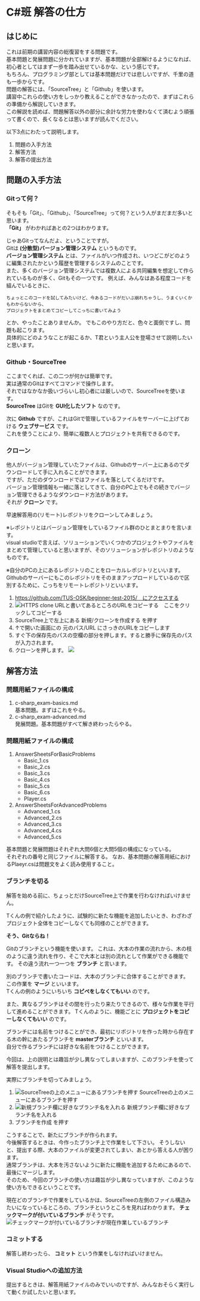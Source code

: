 # C#班 解答の仕方
## はじめに
これは前期の講習内容の総復習をする問題です。  
基本問題と発展問題に分かれていますが、基本問題が全部解けるようになれば、初心者としてはまず一歩を踏み出せているかな、という感じです。  
もちろん、プログラミング部としては基本問題だけでは悲しいですが、千里の道も一歩からです。  
問題の解答には、「SourceTree」と「Github」を使います。  
講習中これらの使い方をしっかり教えることができなかったので、まずはこれらの準備から解説していきます。  
この解説を読めば、問題解答以外の部分に余計な労力を使わなくて済むよう頑張って書くので、長くなるとは思いますが読んでください。


以下3点にわたって説明します。

1. 問題の入手方法
1. 解答方法
1. 解答の提出方法

## 問題の入手方法
### Gitって何？
そもそも「Git」、「Github」、「SourceTree」って何？という人がまだまだ多いと思います。  
 **「Git」** がわかればあとの2つはわかります。  

じゃあGitってなんだよ、ということですが。  
Gitは **(分散型)バージョン管理システム** というものです。  
**バージョン管理システム** とは、ファイルがいつ作成され、いつどこがどのように編集されたかという履歴を管理するシステムのことです。  
また、多くのバージョン管理システムでは複数人による共同編集を想定して作られているものが多く、Gitもその一つです。
例えば、みんなはある程度コードを組んでいるときに、
```
ちょっとこのコードを試してみたいけど、今あるコードがだいぶ崩れちゃうし、うまくいくかもわからないから、
プロジェクトをまとめてコピーしてこっちに書いてみよう
```
とか、やったことありませんか。
でもこのやり方だと、色々と面倒ですし、問題も起こります。  
具体的にどのようなことが起こるか、T君という主人公を登場させて説明したいと思います。

### Github・SourceTree
ここまでくれば、この二つが何かは簡単です。  
実は通常のGitはすべてコマンドで操作します。  
それではなかなか扱いづらいし初心者には厳しいので、SourceTreeを使います。  
**SourceTree** はGitを **GUI化したソフト** なのです。  

次に **Github** ですが、これはGitで管理しているファイルをサーバーに上げておける **ウェブサービス** です。  
これを使うことにより、簡単に複数人とプロジェクトを共有できるのです。

### クローン
他人がバージョン管理していたファイルは、Githubのサーバー上にあるのでダウンロードして手に入れることができます。  
ですが、ただのダウンロードではファイルを落としてくるだけです。  
バージョン管理情報も一緒に落としてきて、自分のPC上でもその続きでバージョン管理できるようなダウンロード方法があります。  
それが **クローン** です。

早速解答用の(リモート)レポジトリをクローンしてみましょう。  

※レポジトリとはバージョン管理をしているファイル群のひとまとまりを言います。  
visual studioで言えば、ソリューションでいくつかのプロジェクトやファイルをまとめて管理していると思いますが、そのソリューションがレポジトリのようなものです。  

※自分のPCの上にあるレポジトリのことをローカルレポジトリといいます。Githubのサーバーにもこのレポジトリをそのままアップロードしているので区別するために、こっちをリモートレポジトリといいます。
1. https://github.com/TUS-OSK/beginner-test-2015/　にアクセスする
1. ![HTTPS clone URLと書いてあるところのURLをコピーする](https://qiita-image-store.s3.amazonaws.com/0/7942/967aa882-e9b9-2067-cdf9-f15c24f85115.png)　ここをクリックしてコピーする
1. SourceTree上で左上にある 新規/クローンを作成する を押す
1. ↑で開いた画面にの 元のパス/URL にさっきのURLをコピーします
1. すぐ下の保存先のパスの空欄の部分を押します。すると勝手に保存先のパスが入力されます。
1. クローンを押します。
 ![](http://www.norit.jp/app-def/S-102/wp/wp-content/uploads/2014/04/blog20140418nemoto09.jpg)

## 解答方法

### 問題用紙ファイルの構成
1. c-sharp_exam-basics.md  
基本問題。まずはこれをやる。
1. c-sharp_exam-advanced.md  
発展問題。基本問題がすべて解き終わったらやる。

### 問題用紙ファイルの構成
1. AnswerSheetsForBasicProblems
    * Basic_1.cs
    * Basic_2.cs
    * Basic_3.cs
    * Basic_4.cs
    * Basic_5.cs
    * Basic_6.cs
    * Player.cs  
1. AnswerSheetsForAdvancedProblems
    * Advanced_1.cs
    * Advanced_2.cs
    * Advanced_3.cs
    * Advanced_4.cs
    * Advanced_5.cs

基本問題と発展問題はそれぞれ大問6個と大問5個の構成になっている。  
それぞれの番号と同じファイルに解答する。
なお、基本問題の解答用紙におけるPlaeyr.csは問題文をよく読み使用すること。

### ブランチを切る
解答を始める前に、ちょっとだけSourceTree上で作業を行わなければいけません。  

Tくんの例で紹介したように、試験的に新たな機能を追加したいとき、わざわざプロジェクト全体をコピーしなくても同様のことができます。  

**そう、Gitならね！**  

Gitのブランチという機能を使います。
これは、大本の作業の流れから、木の枝のように違う流れを作り、そこで大本とは別の流れとして作業ができる機能です。
その違う流れ一つ一つを **ブランチ** と言います。  

別のブランチで書いたコードは、大本のブランチに合体することができます。
この作業を **マージ** といいます。  
Tくんの例のようにいちいち **コピペをしなくてもいい** のです。  

また、異なるブランチはその間を行ったり来たりできるので、様々な作業を平行して進めることができます。
Tくんのように、機能ごとに **プロジェクトをコピーしなくてもいい** のです。  

ブランチには名前をつけることができ、最初にリポジトリを作った時から存在する木の幹にあたるブランチを **masterブランチ** といいます。  
自分で作るブランチには好きな名前をつけることができます。  

今回は、上の説明とは趣旨が少し異なってしまいますが、このブランチを使って解答を提出します。

実際にブランチを切ってみましょう。

1. ![SourceTreeの上のメニューにあるブランチを押す](http://cdn-ak.f.st-hatena.com/images/fotolife/y/yk5656/20140608/20140608182428.png)
SourceTreeの上のメニューにあるブランチを押す
1. ![新規ブランチ欄に好きなブランチ名を入れる](http://cdn-ak.f.st-hatena.com/images/fotolife/y/yk5656/20140608/20140608182449.png)
新規ブランチ欄に好きなブランチ名を入れる
1. ブランチを作成 を押す

こうすることで、新たにブランチが作られます。  
今後解答するときは、今作ったブランチ上で作業をして下さい。
そうしないと、提出する際、大本のファイルが変更されてしまい、あとから答える人が困ります。  
通常ブランチは、大本を汚さないように新たに機能を追加するためにあるので、最後にマージします。  
そのため、今回のブランチの使い方は趣旨が少し異なっていますが、このような使い方もできるということです。

現在どのブランチで作業をしているかは、SourceTreeの左側のファイル構造みたいになっているところの、ブランチというところを見ればわかります。
**チェックマークが付いているブランチ** がそうです。  
![チェックマークが付いているブランチが現在作業しているブランチ](http://hm-solution.jp/column/wp-content/uploads/2013/11/st_start.png)

### コミットする
解答し終わったら、 **コミット** という作業をしなければいけません。  

### Visual Studioへの追加方法
提出するときは、解答用紙ファイルのみでいいのですが、みんなおそらく実行して動くか試したいと思います。
